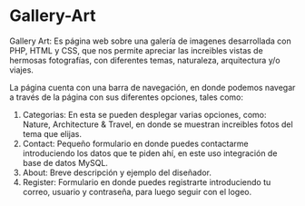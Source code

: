 # Gallery-Art

Gallery Art: Es página web sobre una galería de imagenes desarrollada con PHP, HTML y CSS, que nos permite apreciar las increibles vistas de hermosas fotografías, con diferentes temas, naturaleza, arquitectura y/o viajes.

La página cuenta con una barra de navegación, en donde podemos navegar a través de la página con sus diferentes opciones, tales como:

1.  Categorias: En esta se pueden desplegar varias opciones, como: Nature, Architecture & Travel, en donde se muestran increibles fotos del tema que elijas.
2.  Contact: Pequeño formulario en donde puedes contactarme introduciendo los datos que te piden ahí, en este uso integración de base de datos MySQL.
3.  About: Breve descripción y ejemplo del diseñador.
4.  Register: Formulario en donde puedes registrarte introduciendo tu correo, usuario y contraseña, para luego seguir con el logeo.
